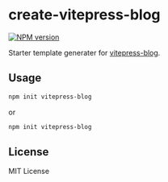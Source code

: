 # create-vitepress-blog

[![NPM version](https://img.shields.io/npm/v/create-slidev?color=3AB9D4&label=)](https://www.npmjs.com/package/create-slidev)

Starter template generater for [vitepress-blog](https://sli.dev).

## Usage

```bash
npm init vitepress-blog
```

or

```bash
npm init vitepress-blog
```

## License

MIT License

